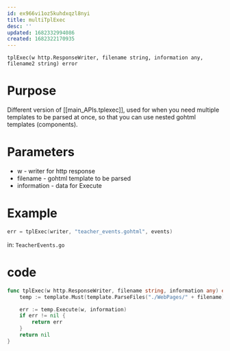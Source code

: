 ```yaml
---
id: ex966vi1oz5kuhdxqzl8nyi
title: multiTplExec
desc: ''
updated: 1682332994086
created: 1682322170935
---
```


`tplExec(w http.ResponseWriter, filename string, information any, filename2 string) error`
# Purpose
Different version of [[main_APIs.tplexec]], used for when you need multiple templates to be parsed at once, so that you can use nested gohtml templates (components).
# Parameters
+ w - writer for http response
+ filename - gohtml template to be parsed
+ information - data for Execute
# Example
```go
err = tplExec(writer, "teacher_events.gohtml", events)
```
in: `TeacherEvents.go`

# code
```go
func tplExec(w http.ResponseWriter, filename string, information any) error {
	temp := template.Must(template.ParseFiles("./WebPages/" + filename))

	err := temp.Execute(w, information)
	if err != nil {
		return err
	}
	return nil
}
```